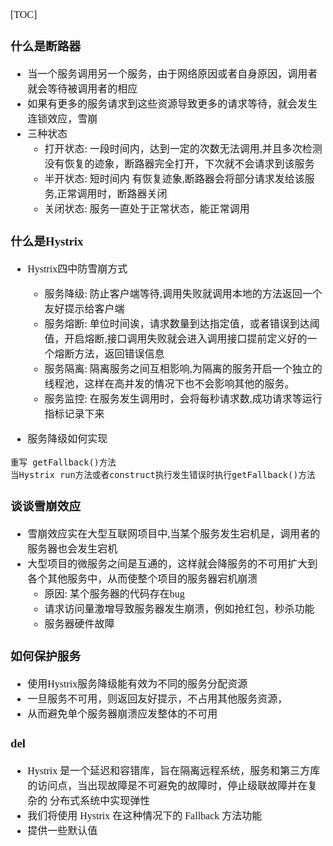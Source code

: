<font face="Simsun" size=3>

[TOC]

### 什么是断路器

- 当一个服务调用另一个服务，由于网络原因或者自身原因，调用者就会等待被调用者的相应
- 如果有更多的服务请求到这些资源导致更多的请求等待，就会发生连锁效应，雪崩
- 三种状态
  - 打开状态: 一段时间内，达到一定的次数无法调用,并且多次检测没有恢复的迹象，断路器完全打开，下次就不会请求到该服务
  - 半开状态: 短时间内 有恢复迹象,断路器会将部分请求发给该服务,正常调用时，断路器关闭
  - 关闭状态: 服务一直处于正常状态，能正常调用

### 什么是Hystrix

- Hystrix四中防雪崩方式
  - 服务降级: 防止客户端等待,调用失败就调用本地的方法返回一个友好提示给客户端
  - 服务熔断: 单位时间诶，请求数量到达指定值，或者错误到达阈值，开启熔断,接口调用失败就会进入调用接口提前定义好的一个熔断方法，返回错误信息
  - 服务隔离: 隔离服务之间互相影响,为隔离的服务开启一个独立的线程池，这样在高并发的情况下也不会影响其他的服务。
  - 服务监控: 在服务发生调用时，会将每秒请求数,成功请求等运行指标记录下来

- 服务降级如何实现
~~~
重写 getFallback()方法
当Hystrix run方法或者construct执行发生错误时执行getFallback()方法
~~~

### 谈谈雪崩效应

- 雪崩效应实在大型互联网项目中,当某个服务发生宕机是，调用者的服务器也会发生宕机
- 大型项目的微服务之间是互通的，这样就会降服务的不可用扩大到各个其他服务中，从而使整个项目的服务器宕机崩溃
  - 原因: 某个服务器的代码存在bug
  - 请求访问量激增导致服务器发生崩溃，例如抢红包，秒杀功能
  - 服务器硬件故障

### 如何保护服务

- 使用Hystrix服务降级能有效为不同的服务分配资源
- 一旦服务不可用，则返回友好提示，不占用其他服务资源，
- 从而避免单个服务器崩溃应发整体的不可用

### 

### del

- Hystrix 是一个延迟和容错库，旨在隔离远程系统，服务和第三方库的访问点，当出现故障是不可避免的故障时，停止级联故障并在复杂的
分布式系统中实现弹性
- 我们将使用 Hystrix 在这种情况下的 Fallback 方法功能
- 提供一些默认值

</font>